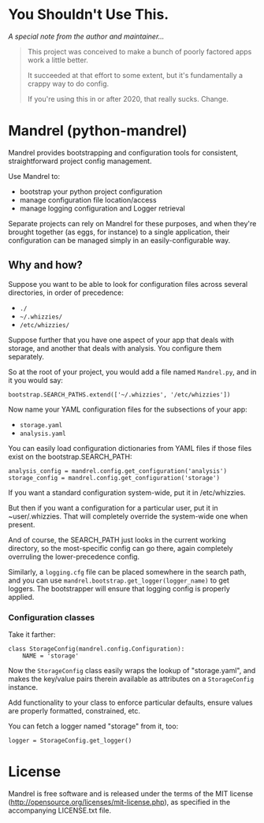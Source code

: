 # You Shouldn't Use This.

*A special note from the author and maintainer...*

> This project was conceived to make a bunch of poorly factored apps work a little better.
> 
> It succeeded at that effort to some extent, but it's fundamentally a crappy way to do config.
> 
> If you're using this in or after 2020, that really sucks.  Change.

# Mandrel (python-mandrel) #

Mandrel provides bootstrapping and configuration tools for consistent,
straightforward project config management.

Use Mandrel to:

* bootstrap your python project configuration
* manage configuration file location/access
* manage logging configuration and Logger retrieval

Separate projects can rely on Mandrel for these purposes, and when they're
brought together (as eggs, for instance) to a single application, their
configuration can be managed simply in an easily-configurable way.

## Why and how? ##

Suppose you want to be able to look for configuration files across
several directories, in order of precedence:

* `./`
* `~/.whizzies/`
* `/etc/whizzies/`

Suppose further that you have one aspect of your app that deals with
storage, and another that deals with analysis.  You configure them
separately.

So at the root of your project, you would add a file named `Mandrel.py`,
and in it you would say:

    bootstrap.SEARCH_PATHS.extend(['~/.whizzies', '/etc/whizzies'])

Now name your YAML configuration files for the subsections of your app:

* `storage.yaml`
* `analysis.yaml`

You can easily load configuration dictionaries from YAML files if those
files exist on the bootstrap.SEARCH_PATH:

    analysis_config = mandrel.config.get_configuration('analysis')
    storage_config = mandrel.config.get_configuration('storage')

If you want a standard configuration system-wide, put it in /etc/whizzies.

But then if you want a configuration for a particular user, put it in
~user/.whizzies.  That will completely override the system-wide one when
present.

And of course, the SEARCH_PATH just looks in the current working directory,
so the most-specific config can go there, again completely overruling the
lower-precedence config.

Similarly, a `logging.cfg` file can be placed somewhere in the search
path, and you can use `mandrel.bootstrap.get_logger(logger_name)` to
get loggers.  The bootstrapper will ensure that logging config is
properly applied.

### Configuration classes ###

Take it farther:

    class StorageConfig(mandrel.config.Configuration):
        NAME = 'storage'

Now the `StorageConfig` class easily wraps the lookup of "storage.yaml",
and makes the key/value pairs therein available as attributes on a
`StorageConfig` instance.

Add functionality to your class to enforce particular defaults,
ensure values are properly formatted, constrained, etc.

You can fetch a logger named "storage" from it, too:

    logger = StorageConfig.get_logger()

# License #

Mandrel is free software and is released under the terms
of the MIT license (<http://opensource.org/licenses/mit-license.php>),
as specified in the accompanying LICENSE.txt file.
